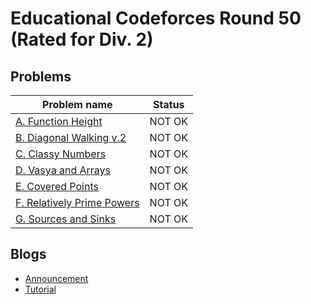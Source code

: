 # Educational Codeforces Round 50 (Rated for Div. 2)

## Problems

|Problem name|Status|
|------------|---------|
| [A. Function Height](problems/A._Function_Height.md)|NOT OK|
| [B. Diagonal Walking v.2](problems/B._Diagonal_Walking_v.2.md)|NOT OK|
| [C. Classy Numbers](problems/C._Classy_Numbers.md)|NOT OK|
| [D. Vasya and Arrays](problems/D._Vasya_and_Arrays.md)|NOT OK|
| [E. Covered Points](problems/E._Covered_Points.md)|NOT OK|
| [F. Relatively Prime Powers](problems/F._Relatively_Prime_Powers.md)|NOT OK|
| [G. Sources and Sinks](problems/G._Sources_and_Sinks.md)|NOT OK|
## Blogs

- [Announcement](blogs/Announcement.md)
- [Tutorial](blogs/Tutorial.md)
